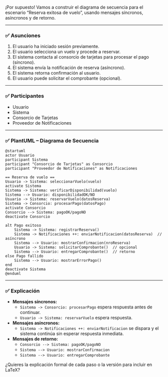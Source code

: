 ¡Por supuesto! Vamos a construir el diagrama de secuencia para el escenario “Reserva exitosa de vuelo”, usando mensajes síncronos, asíncronos y de retorno.

---

### ✅ Asunciones

1. El usuario ha iniciado sesión previamente.
2. El usuario selecciona un vuelo y procede a reservar.
3. El sistema contacta al consorcio de tarjetas para procesar el pago (síncrono).
4. El sistema envía la notificación de reserva (asíncrono).
5. El sistema retorna confirmación al usuario.
6. El usuario puede solicitar el comprobante (opcional).

---

### ✅ Participantes

- Usuario
- Sistema
- Consorcio de Tarjetas
- Proveedor de Notificaciones

---

### ✅ PlantUML – Diagrama de Secuencia

```plantuml name=diagrama_secuencia_reserva_vuelo.puml
@startuml
actor Usuario
participant Sistema
participant "Consorcio de Tarjetas" as Consorcio
participant "Proveedor de Notificaciones" as Notificaciones

== Reserva de vuelo ==
Usuario -> Sistema: seleccionarVuelo(vuelo)
activate Sistema
Sistema -> Sistema: verificarDisponibilidad(vuelo)
Sistema --> Usuario: disponibilidadOK/NO
Usuario -> Sistema: reservarVuelo(datosReserva)
Sistema -> Consorcio: procesarPago(datosPago)
activate Consorcio
Consorcio --> Sistema: pagoOK/pagoNO
deactivate Consorcio

alt Pago exitoso
    Sistema -> Sistema: registrarReserva()
    Sistema -> Notificaciones ++: enviarNotificacion(datosReserva)  // asíncrono
    Sistema --> Usuario: mostrarConfirmacion(nroReserva)
    Usuario -> Sistema: solicitarComprobante()  // opcional
    Sistema --> Usuario: entregarComprobante()  // retorno
else Pago fallido
    Sistema --> Usuario: mostrarErrorPago()
end
deactivate Sistema
@enduml
```

---

### ✅ Explicación

- **Mensajes síncronos:**  
  - `Sistema -> Consorcio: procesarPago` espera respuesta antes de continuar.
  - `Usuario -> Sistema: reservarVuelo` espera respuesta.
- **Mensajes asíncronos:**  
  - `Sistema -> Notificaciones ++: enviarNotificacion` se dispara y el sistema continúa sin esperar respuesta inmediata.
- **Mensajes de retorno:**  
  - `Consorcio --> Sistema: pagoOK/pagoNO`  
  - `Sistema --> Usuario: mostrarConfirmacion`  
  - `Sistema --> Usuario: entregarComprobante`

¿Quieres la explicación formal de cada paso o la versión para incluir en LaTeX?
